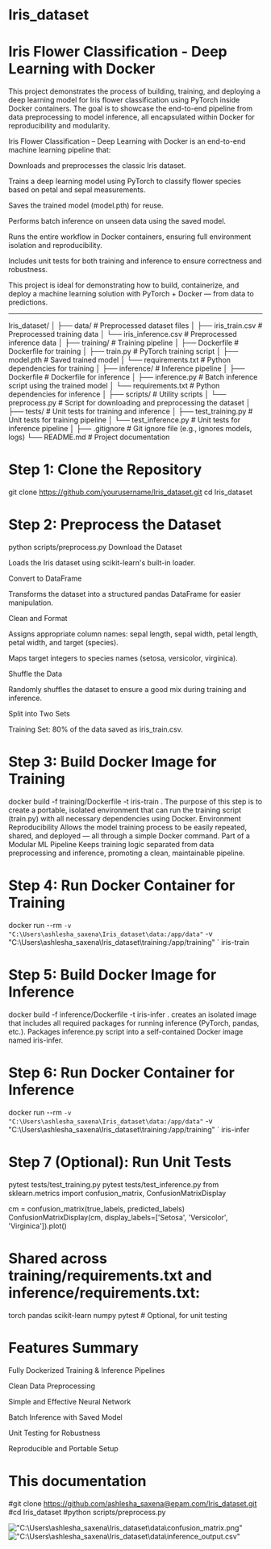 # Iris_dataset
#  Iris Flower Classification - Deep Learning with Docker

This project demonstrates the process of building, training, and deploying a deep learning model for Iris flower classification using PyTorch inside Docker containers. The goal is to showcase the end-to-end pipeline from data preprocessing to model inference, all encapsulated within Docker for reproducibility and modularity.

Iris Flower Classification – Deep Learning with Docker is an end-to-end machine learning pipeline that:

Downloads and preprocesses the classic Iris dataset.

Trains a deep learning model using PyTorch to classify flower species based on petal and sepal measurements.

Saves the trained model (model.pth) for reuse.

Performs batch inference on unseen data using the saved model.

Runs the entire workflow in Docker containers, ensuring full environment isolation and reproducibility.

Includes unit tests for both training and inference to ensure correctness and robustness.

This project is ideal for demonstrating how to build, containerize, and deploy a machine learning solution with PyTorch + Docker — from data to predictions.

---

Iris_dataset/
│
├── data/                            # Preprocessed dataset files
│   ├── iris_train.csv              # Preprocessed training data
│   └── iris_inference.csv          # Preprocessed inference data
│
├── training/                        # Training pipeline
│   ├── Dockerfile                  # Dockerfile for training
│   ├── train.py                    # PyTorch training script
│   ├── model.pth                   # Saved trained model
│   └── requirements.txt           # Python dependencies for training
│
├── inference/                       # Inference pipeline
│   ├── Dockerfile                  # Dockerfile for inference
│   ├── inference.py                # Batch inference script using the trained model
│   └── requirements.txt           # Python dependencies for inference
│
├── scripts/                         # Utility scripts
│   └── preprocess.py              # Script for downloading and preprocessing the dataset
│
├── tests/                           # Unit tests for training and inference
│   ├── test_training.py           # Unit tests for training pipeline
│   └── test_inference.py          # Unit tests for inference pipeline
│
├── .gitignore                       # Git ignore file (e.g., ignores models, logs)
└── README.md                        # Project documentation

# Step 1: Clone the Repository
git clone https://github.com/yourusername/Iris_dataset.git
cd Iris_dataset

# Step 2: Preprocess the Dataset
python scripts/preprocess.py
Download the Dataset

Loads the Iris dataset using scikit-learn's built-in loader.

Convert to DataFrame

Transforms the dataset into a structured pandas DataFrame for easier manipulation.

Clean and Format

Assigns appropriate column names: sepal length, sepal width, petal length, petal width, and target (species).

Maps target integers to species names (setosa, versicolor, virginica).

Shuffle the Data

Randomly shuffles the dataset to ensure a good mix during training and inference.

Split into Two Sets

Training Set: 80% of the data saved as iris_train.csv.

# Step 3: Build Docker Image for Training
docker build -f training/Dockerfile -t iris-train .
The purpose of this step is to create a portable, isolated environment that can run the training script (train.py) with all necessary dependencies using Docker.
Environment Reproducibility
Allows the model training process to be easily repeated, shared, and deployed — all through a simple Docker command.
Part of a Modular ML Pipeline
Keeps training logic separated from data preprocessing and inference, promoting a clean, maintainable pipeline.

# Step 4: Run Docker Container for Training
docker run --rm `
  -v "C:\Users\ashlesha_saxena\Iris_dataset\data:/app/data" `
  -v "C:\Users\ashlesha_saxena\Iris_dataset\training:/app/training" `
  iris-train

# Step 5: Build Docker Image for Inference
docker build -f inference/Dockerfile -t iris-infer .
creates an isolated image that includes all required packages for running inference (PyTorch, pandas, etc.).
Packages  inference.py script into a self-contained Docker image named iris-infer.


# Step 6: Run Docker Container for Inference
docker run --rm `
  -v "C:\Users\ashlesha_saxena\Iris_dataset\data:/app/data" `
  -v "C:\Users\ashlesha_saxena\Iris_dataset\training:/app/training" `
  iris-infer

# Step 7 (Optional): Run Unit Tests
pytest tests/test_training.py
pytest tests/test_inference.py
from sklearn.metrics import confusion_matrix, ConfusionMatrixDisplay

cm = confusion_matrix(true_labels, predicted_labels)
ConfusionMatrixDisplay(cm, display_labels=['Setosa', 'Versicolor', 'Virginica']).plot()
# Shared across training/requirements.txt and inference/requirements.txt:
torch
pandas
scikit-learn
numpy
pytest   # Optional, for unit testing
# Features Summary
 Fully Dockerized Training & Inference Pipelines

 Clean Data Preprocessing

 Simple and Effective Neural Network

 Batch Inference with Saved Model

 Unit Testing for Robustness

 Reproducible and Portable Setup

# This documentation
#git clone https://github.com/ashlesha_saxena@epam.com/Iris_dataset.git
#cd Iris_dataset
#python scripts/preprocess.py

!["C:\Users\ashlesha_saxena\Iris_dataset\data\confusion_matrix.png"](image-3.png)
!["C:\Users\ashlesha_saxena\Iris_dataset\data\inference_output.csv"](image-4.png)
